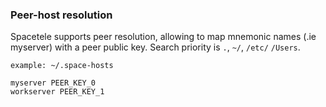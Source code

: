 ### Peer-host resolution

Spacetele supports peer resolution, allowing to map mnemonic names (.ie myserver) with a peer public key. Search priority is `.`, `~/`, `/etc/` `/Users`.

```
example: ~/.space-hosts

myserver PEER_KEY_0
workserver PEER_KEY_1
```
